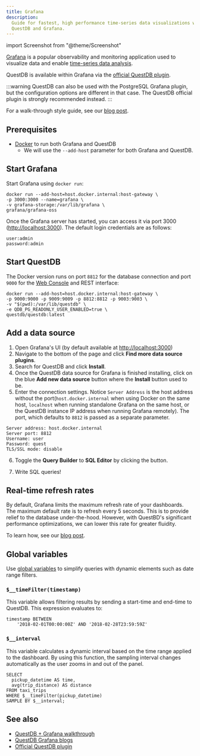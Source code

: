 ```yaml
---
title: Grafana
description:
  Guide for fastest, high performance time-series data visualizations with
  QuestDB and Grafana.
---
```


import Screenshot from "@theme/Screenshot"

[Grafana](https://grafana.com/) is a popular observability and monitoring
application used to visualize data and enable [time-series data analysis](/glossary/time-series-analysis/).

QuestDB is available within Grafana via the
[official QuestDB plugin](https://grafana.com/grafana/plugins/questdb-questdb-datasource/).

:::warning
QuestDB can also be used with the PostgreSQL Grafana plugin, but the configuration options are different in that case. The QuestDB official plugin is strongly recommended instead.
:::

For a walk-through style guide, see our
[blog post](/blog/time-series-monitoring-dashboard-grafana-questdb/).

## Prerequisites

- [Docker](/docs/deployment/docker/) to run both Grafana and QuestDB
  - We will use the `--add-host` parameter for both Grafana and QuestDB.

## Start Grafana

Start Grafana using `docker run`:

```shell
docker run --add-host=host.docker.internal:host-gateway \
-p 3000:3000 --name=grafana \
-v grafana-storage:/var/lib/grafana \
grafana/grafana-oss
```

Once the Grafana server has started, you can access it via port 3000
([http://localhost:3000](http://localhost:3000)). The default login credentials
are as follows:

```shell
user:admin
password:admin
```

## Start QuestDB

The Docker version runs on port `8812` for the database connection and port
`9000` for the [Web Console](/docs/web-console/) and REST interface:

```shell
docker run --add-host=host.docker.internal:host-gateway \
-p 9000:9000 -p 9009:9009 -p 8812:8812 -p 9003:9003 \
-v "$(pwd):/var/lib/questdb" \
-e QDB_PG_READONLY_USER_ENABLED=true \
questdb/questdb:latest
```

## Add a data source

1. Open Grafana's UI (by default available at
   [http://localhost:3000](http://localhost:3000))
2. Navigate to the bottom of the page and click **Find more data source
   plugins**.
3. Search for QuestDB and click **Install**.
4. Once the QuestDB data source for Grafana is finished installing, click on the
   blue **Add new data source** button where the **Install** button used to be.
5. Enter the connection settings. Notice `Server Address` is the host address without the port(`host.docker.internal` when using Docker on the same host, `localhost` when running standalone Grafana on the same host, or the QuestDB instance IP address when running Grafana remotely). The port, which defaults to `8812` is passed as a separate parameter.

```
Server address: host.docker.internal
Server port: 8812
Username: user
Password: quest
TLS/SSL mode: disable
```

6. Toggle the **Query Builder** to **SQL Editor** by clicking the button.

7. Write SQL queries!

<Screenshot
    alt="Screenshot of a blank panel after being created"
    src="images/blog/2023-04-12/blank-panel.webp"
    jumbo={true}
  />

## Real-time refresh rates

By default, Grafana limits the maximum refresh rate of your dashboards. The
maximum default rate is to refresh every 5 seconds. This is to provide relief to
the database under-the-hood. However, with QuestBD's significant performance
optimizations, we can lower this rate for greater fluidity.

To learn how, see our
[blog post](/blog/increase-grafana-refresh-rate-frequency/).

## Global variables

Use
[global variables](https://grafana.com/docs/grafana/latest/variables/variable-types/global-variables/#global-variables)
to simplify queries with dynamic elements such as date range filters.

### `$__timeFilter(timestamp)`

This variable allows filtering results by sending a start-time and end-time to
QuestDB. This expression evaluates to:

```questdb-sql
timestamp BETWEEN
    '2018-02-01T00:00:00Z' AND '2018-02-28T23:59:59Z'
```

### `$__interval`

This variable calculates a dynamic interval based on the time range applied to
the dashboard. By using this function, the sampling interval changes
automatically as the user zooms in and out of the panel.

```questdb-sql title="An example of $__interval"
SELECT
  pickup_datetime AS time,
  avg(trip_distance) AS distance
FROM taxi_trips
WHERE $__timeFilter(pickup_datetime)
SAMPLE BY $__interval;
```

## See also

- [QuestDB + Grafana walkthrough](/blog/time-series-monitoring-dashboard-grafana-questdb/)
- [QuestDB Grafana blogs](/blog/?tag=grafana)
- [Official QuestDB plugin](https://grafana.com/grafana/plugins/questdb-questdb-datasource/)
